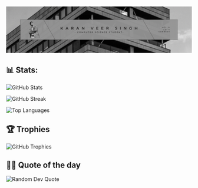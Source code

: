 ![img](assets/IMG_7047.PNG)
## 📊 Stats:

![GitHub Stats](https://github-readme-stats.vercel.app/api?username=karanveersingh05&theme=midnight-aliceblue&hide_border=false&include_all_commits=false&count_private=false&bg_color=00000000)<br/>

![GitHub Streak](https://github-readme-streak-stats.herokuapp.com/?user=karanveersingh05&theme=midnight-aliceblue&hide_border=true&background=1A1B27)
<br/>

![Top Languages](https://github-readme-stats.vercel.app/api/top-langs/?username=karanveersingh05&theme=midnight-aliceblue&hide_border=false&include_all_commits=false&count_private=false&layout=compact&bg_color=00000000)

## 🏆 Trophies
![GitHub Trophies](https://github-profile-trophy.vercel.app/?username=karanveersingh05&theme=monokai&no-frame=true&no-bg=true&margin-w=4)

## ✍🏼 Quote of the day
![Random Dev Quote](https://quotes-github-readme.vercel.app/api?type=horizontal&theme=radical)
